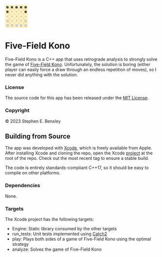  <img src="app-icon.png" alt="icon" width="75" height="75">

# Five-Field Kono

Five-Field Kono is a C++ app that uses retrograde analysis to strongly solve the game of [Five-Field Kono](https://en.wikipedia.org/wiki/Five-field_kono). Unfortunately, the solution is boring (either player can easily force a draw through an endless repetition of moves), so I never did anything with the solution.

### License

The source code for this app has been released under the [MIT License](LICENSE).

### Copyright

© 2023 Stephen E. Bensley

## Building from Source

The app was developed with [Xcode](https://developer.apple.com/xcode/), which is freely available from Apple. After installing Xcode and cloning the repo, open the Xcode [project](FiveFieldKono.xcodeproj) at the root of the repo. Check out the most recent tag to ensure a stable build.

The code is entirely standards-compliant C++17, so it should be easy to compile on other platforms.

### Dependencies

None.

### Targets

The Xcode project has the following targets:

- Engine: Static library consumed by the other targets
- run_tests: Unit tests implemented using [Catch2](https://github.com/catchorg/Catch2)
- play: Plays both sides of a game of Five-Field Kono using the optimal strategy
- analyze: Solves the game of Five-Field Kono
